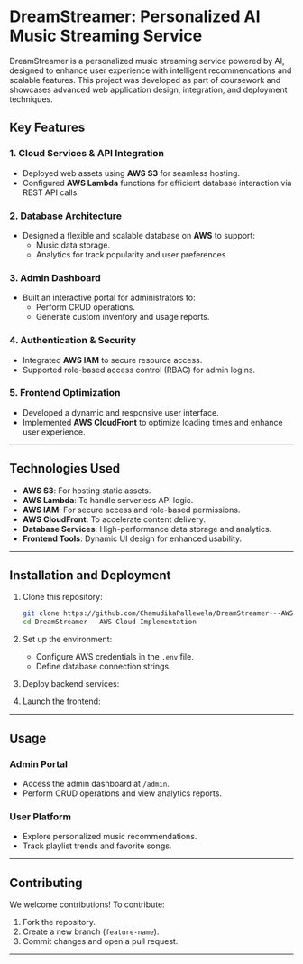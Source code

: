 # DreamStreamer: Personalized AI Music Streaming Service

DreamStreamer is a personalized music streaming service powered by AI, designed to enhance user experience with intelligent recommendations and scalable features. This project was developed as part of coursework and showcases advanced web application design, integration, and deployment techniques.

## Key Features

### 1. **Cloud Services & API Integration**
   - Deployed web assets using **AWS S3** for seamless hosting.
   - Configured **AWS Lambda** functions for efficient database interaction via REST API calls.

### 2. **Database Architecture**
   - Designed a flexible and scalable database on **AWS** to support:
     - Music data storage.
     - Analytics for track popularity and user preferences.

### 3. **Admin Dashboard**
   - Built an interactive portal for administrators to:
     - Perform CRUD operations.
     - Generate custom inventory and usage reports.

### 4. **Authentication & Security**
   - Integrated **AWS IAM** to secure resource access.
   - Supported role-based access control (RBAC) for admin logins.

### 5. **Frontend Optimization**
   - Developed a dynamic and responsive user interface.
   - Implemented **AWS CloudFront** to optimize loading times and enhance user experience.

---

## Technologies Used

- **AWS S3**: For hosting static assets.
- **AWS Lambda**: To handle serverless API logic.
- **AWS IAM**: For secure access and role-based permissions.
- **AWS CloudFront**: To accelerate content delivery.
- **Database Services**: High-performance data storage and analytics.
- **Frontend Tools**: Dynamic UI design for enhanced usability.

---

## Installation and Deployment

1. Clone this repository:
   ```bash
   git clone https://github.com/ChamudikaPallewela/DreamStreamer---AWS-Cloud-Implementation.git
   cd DreamStreamer---AWS-Cloud-Implementation
   ```

2. Set up the environment:
   - Configure AWS credentials in the `.env` file.
   - Define database connection strings.

3. Deploy backend services:
   

4. Launch the frontend:
 

---

## Usage

### Admin Portal
- Access the admin dashboard at `/admin`.
- Perform CRUD operations and view analytics reports.

### User Platform
- Explore personalized music recommendations.
- Track playlist trends and favorite songs.

---

## Contributing

We welcome contributions! To contribute:
1. Fork the repository.
2. Create a new branch (`feature-name`).
3. Commit changes and open a pull request.

---
